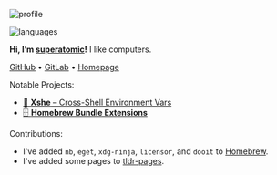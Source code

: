 ![profile][stat-profile]

![languages][stat-languages]

**Hi, I’m [superatomic]!** I like computers.

[GitHub][github] •
[GitLab][gitlab] •
[Homepage][superatomic]

Notable Projects:

- [🐚 **Xshe** – Cross-Shell Environment Vars][xshe-gh]
- [🗄 **Homebrew Bundle Extensions**][bundle-ext]

Contributions:

- I've added `nb`, `eget`, `xdg-ninja`, `licensor`, and `dooit` to [Homebrew](https://brew.sh).
- I've added some pages to [tldr-pages](https://github.com/tldr-pages/tldr).

[superatomic]: https://superatomic.dev
[github]: https://github.com/superatomic
[gitlab]: https://gitlab.com/superatomic
[xshe]: https://xshe.superatomic.dev
[xshe-gh]: https://github.com/superatomic/xshe
[bundle-ext]: https://github.com/superatomic/homebrew-bundle-extensions

[stat-profile]: https://github-readme-stats.vercel.app/api?username=superatomic&theme=calm&border_radius=18&show_icons=true&count_private=true&bg_color=0000&hide_border=true&disable_animations=true&hide_rank=true
[stat-languages]: https://github-readme-stats.vercel.app/api/top-langs?username=superatomic&theme=calm&border_radius=18&layout=compact&bg_color=0000&hide_border=true&langs_count=6
